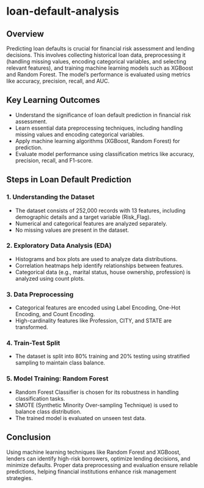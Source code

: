 # loan-default-analysis

## Overview
Predicting loan defaults is crucial for financial risk assessment and lending decisions. This involves collecting historical loan data, preprocessing it (handling missing values, encoding categorical variables, and selecting relevant features), and training machine learning models such as XGBoost and Random Forest. The model’s performance is evaluated using metrics like accuracy, precision, recall, and AUC.

## Key Learning Outcomes
- Understand the significance of loan default prediction in financial risk assessment.
- Learn essential data preprocessing techniques, including handling missing values and encoding categorical variables.
- Apply machine learning algorithms (XGBoost, Random Forest) for prediction.
- Evaluate model performance using classification metrics like accuracy, precision, recall, and F1-score.

## Steps in Loan Default Prediction

### 1. Understanding the Dataset
- The dataset consists of 252,000 records with 13 features, including demographic details and a target variable (Risk_Flag).
- Numerical and categorical features are analyzed separately.
- No missing values are present in the dataset.

### 2. Exploratory Data Analysis (EDA)
- Histograms and box plots are used to analyze data distributions.
- Correlation heatmaps help identify relationships between features.
- Categorical data (e.g., marital status, house ownership, profession) is analyzed using count plots.

### 3. Data Preprocessing
- Categorical features are encoded using Label Encoding, One-Hot Encoding, and Count Encoding.
- High-cardinality features like Profession, CITY, and STATE are transformed.

### 4. Train-Test Split
- The dataset is split into 80% training and 20% testing using stratified sampling to maintain class balance.

### 5. Model Training: Random Forest
- Random Forest Classifier is chosen for its robustness in handling classification tasks.
- SMOTE (Synthetic Minority Over-sampling Technique) is used to balance class distribution.
- The trained model is evaluated on unseen test data.

## Conclusion
Using machine learning techniques like Random Forest and XGBoost, lenders can identify high-risk borrowers, optimize lending decisions, and minimize defaults. Proper data preprocessing and evaluation ensure reliable predictions, helping financial institutions enhance risk management strategies.

